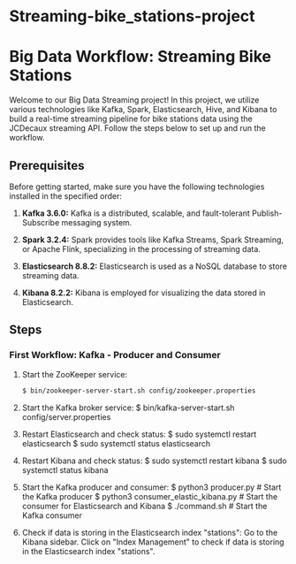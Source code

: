 # Streaming-bike_stations-project
# Big Data Workflow: Streaming Bike Stations

Welcome to our Big Data Streaming project! In this project, we utilize various technologies like Kafka, Spark, Elasticsearch, Hive, and Kibana to build a real-time streaming pipeline for bike stations data using the JCDecaux streaming API. Follow the steps below to set up and run the workflow.

## Prerequisites

Before getting started, make sure you have the following technologies installed in the specified order:

1. **Kafka 3.6.0:** Kafka is a distributed, scalable, and fault-tolerant Publish-Subscribe messaging system.

2. **Spark 3.2.4:** Spark provides tools like Kafka Streams, Spark Streaming, or Apache Flink, specializing in the processing of streaming data.

3. **Elasticsearch 8.8.2:** Elasticsearch is used as a NoSQL database to store streaming data.

4. **Kibana 8.2.2:** Kibana is employed for visualizing the data stored in Elasticsearch.

## Steps

### First Workflow: Kafka - Producer and Consumer

1. Start the ZooKeeper service:

   ```bash
   $ bin/zookeeper-server-start.sh config/zookeeper.properties
2. Start the Kafka broker service:
   $ bin/kafka-server-start.sh config/server.properties
3. Restart Elasticsearch and check status:
   $ sudo systemctl restart elasticsearch
   $ sudo systemctl status elasticsearch
4. Restart Kibana and check status:
   $ sudo systemctl restart kibana
   $ sudo systemctl status kibana
5. Start the Kafka producer and consumer:
   $ python3 producer.py   # Start the Kafka producer
   $ python3 consumer_elastic_kibana.py   # Start the consumer for Elasticsearch and Kibana
   $ ./command.sh   # Start the Kafka consumer
6. Check if data is storing in the Elasticsearch index "stations":
   Go to the Kibana sidebar.
   Click on "Index Management" to check if data is storing in the Elasticsearch index "stations".



